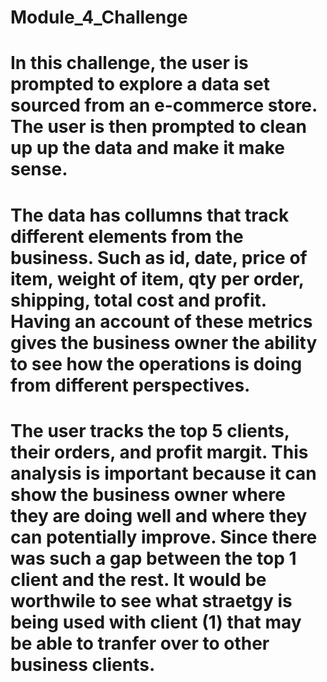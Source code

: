 # Module_4_Challenge
# In this challenge, the user is prompted to explore a data set sourced from an e-commerce store. The user is then prompted to clean up up the data and make it make sense.
# The data has collumns that track different elements from the business. Such as id, date, price of item, weight of item, qty per order, shipping, total cost and profit. Having an account of these metrics gives the business owner the ability to see how the operations is doing from different perspectives. 
# The user tracks the top 5 clients, their orders, and profit margit. This analysis is important because it can show the business owner where they are doing well and where they can potentially improve. Since there was such a gap between the top 1 client and the rest. It would be worthwile to see what straetgy is being used with client (1) that may be able to tranfer over to other business clients.
